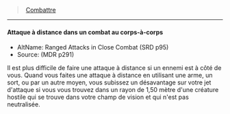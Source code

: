 ﻿---
!GenericItem
Id: combat_hd.md#attaque-à-distance-dans-un-combat-au-corps-à-corps
ParentLink: combat_hd.md#combattre
Name: Attaque à distance dans un combat au corps-à-corps
ParentName: Combattre
NameLevel: 4
AltName: Ranged Attacks in Close Combat (SRD p95)
Source: (MDR p291)
Attributes: {}
---
> [Combattre](hd_combat.md)

---

#### Attaque à distance dans un combat au corps-à-corps

- AltName: Ranged Attacks in Close Combat (SRD p95)
- Source: (MDR p291)

Il est plus difficile de faire une attaque à distance si un ennemi est à côté de vous. Quand vous faites une attaque à distance en utilisant une arme, un sort, ou par un autre moyen, vous subissez un désavantage sur votre jet d'attaque si vous vous trouvez dans un rayon de 1,50 mètre d'une créature hostile qui se trouve dans votre champ de vision et qui n'est pas neutralisée.

